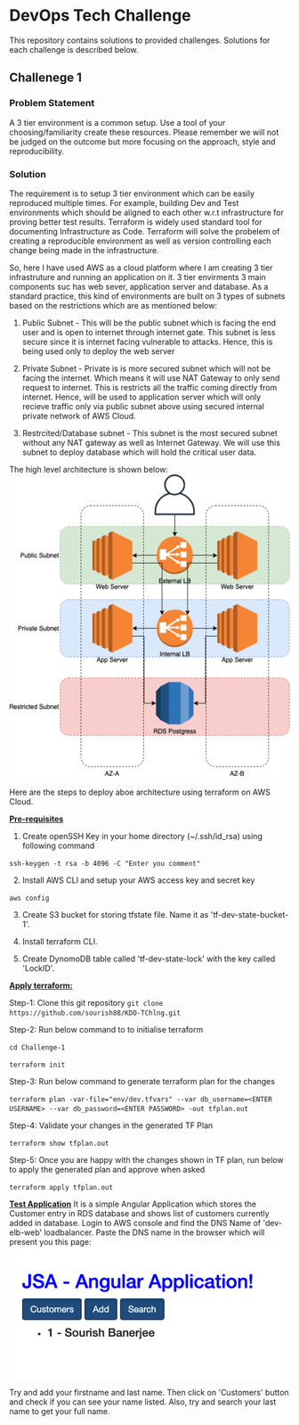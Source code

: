 # DevOps Tech Challenge

This repository contains solutions to provided challenges. Solutions for each challenge is described below.

## Challenege 1
### Problem Statement
A 3 tier environment is a common setup. Use a tool of your choosing/familiarity create these resources. Please remember we will not be judged on the outcome but more focusing on the approach, style and reproducibility.
### Solution
The requirement is to setup 3 tier environment which can be easily reproduced multiple times. For example, building Dev and Test environments which should be aligned to each other w.r.t infrastructure for proving better test results. Terraform is widely used standard tool for documenting Infrastructure as Code. Terraform will solve the probelem of creating a reproducible environment as well as version controlling each change being made in the infrastructure.

So, here I have used AWS as a cloud platform where I am creating 3 tier infrastruture and running an application on it. 3 tier envirments 3 main components suc has web sever, application server and database. As a standard practice, this kind of environments are built on 3 types of subnets based on the restrictions which are as mentioned below:

1. Public Subnet - This will be the public subnet which is facing the end user and is open to internet through internet gate. This subnet is less secure since it is internet facing vulnerable to attacks. Hence, this is being used only to deploy the web server

2. Private Subnet - Private is is more secured subnet which will not be facing the internet. Which means it will use NAT Gateway to only send request to internet. This is restricts all the traffic coming directly from internet. Hence, will be used to application server which will only recieve traffic only via public subnet above using secured internal private network of AWS Cloud.

3. Restrcited/Database subnet - This subnet is the most secured subnet without any NAT gateway as well as Internet Gateway. We will use this subnet to deploy database which will hold the critical user data.

The high level architecture is shown below:
![3 Tier Architecture](Images/3-tier-arch.png)

Here are the steps to deploy aboe architecture using terraform on AWS Cloud.

<b><u>Pre-requisites</u></b>
1. Create openSSH Key in your home directory (~/.ssh/id_rsa) using following command

`ssh-keygen -t rsa -b 4096 -C "Enter you comment"`

2. Install AWS CLI and setup your AWS access key and secret key

`aws config`

3. Create S3 bucket for storing tfstate file. Name it as 'tf-dev-state-bucket-1'.

4. Install terraform CLI.

5. Create DynomoDB table called 'tf-dev-state-lock' with the key called 'LockID'.

<b><u>Apply terraform:</u></b>

Step-1: Clone this git repository
`git clone https://github.com/sourish88/KDO-TChlng.git`

Step-2: Run below command to to initialise terraform

`cd Challenge-1`

`terraform init`

Step-3: Run below command to generate terraform plan for the changes

`terraform plan -var-file="env/dev.tfvars" --var db_username=<ENTER USERNAME> --var db_password=<ENTER PASSWORD> -out tfplan.out`

Step-4: Validate your changes in the generated TF Plan

`terraform show tfplan.out`

Step-5: Once you are happy with the changes shown in TF plan, run below to apply the generated plan and approve when asked

`terraform apply tfplan.out`

<b><u>Test Application</b></u>
It is a simple Angular Application which stores the Customer entry in RDS database and shows list of customers currently added in database. Login to AWS console and find the DNS Name of 'dev-elb-web' loadbalancer. Paste the DNS name in the browser which will present you this page:
![Sample Web App](Images/Angular-App.png)

Try and add your firstname and last name. Then click on 'Customers' button and check if you can see your name listed. Also, try and search your last name to get your full name.